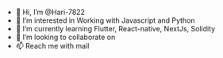- 👋 Hi, I’m @Hari-7822
- 👀 I’m interested in Working with Javascript and Python
- 🌱 I’m currently learning Flutter, React-native, NextJs, Solidity
- 💞️ I’m looking to collaborate on
- 📫 Reach me with mail 

<!---
Hari-7822/Hari-7822 is a ✨ special ✨ repository because its `README.md` (this file) appears on your GitHub profile.
You can click the Preview link to take a look at your changes.
--->
